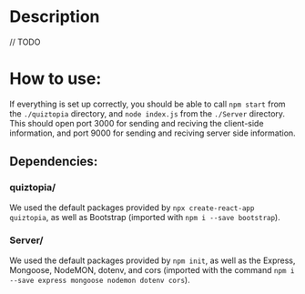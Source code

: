 # Description

// TODO

# How to use:

If everything is set up correctly, you should be able to call `npm start` from the `./quiztopia` directory, and `node index.js` from the `./Server` directory. This should open port 3000 for sending and reciving the client-side information, and port 9000 for sending and reciving server side information.

## Dependencies:

### quiztopia/

We used the default packages provided by `npx create-react-app quiztopia`, as well as Bootstrap (imported with `npm i --save bootstrap`).

### Server/

We used the default packages provided by `npm init`, as well as the Express, Mongoose, NodeMON, dotenv, and cors (imported with the command `npm i --save express mongoose nodemon dotenv cors`).